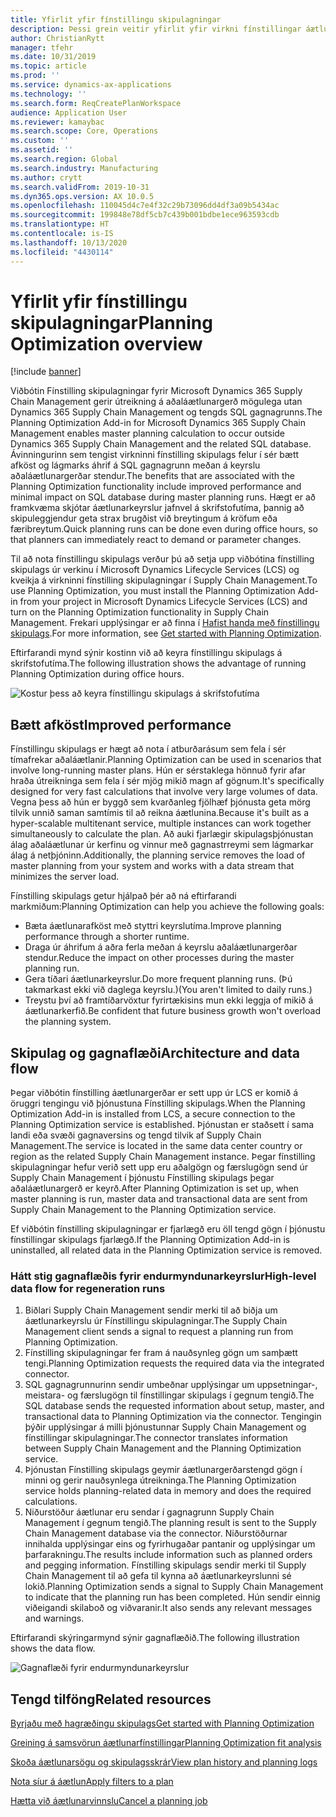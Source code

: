 ```yaml
---
title: Yfirlit yfir fínstillingu skipulagningar
description: Þessi grein veitir yfirlit yfir virkni fínstillingar áætlunargerðar.
author: ChristianRytt
manager: tfehr
ms.date: 10/31/2019
ms.topic: article
ms.prod: ''
ms.service: dynamics-ax-applications
ms.technology: ''
ms.search.form: ReqCreatePlanWorkspace
audience: Application User
ms.reviewer: kamaybac
ms.search.scope: Core, Operations
ms.custom: ''
ms.assetid: ''
ms.search.region: Global
ms.search.industry: Manufacturing
ms.author: crytt
ms.search.validFrom: 2019-10-31
ms.dyn365.ops.version: AX 10.0.5
ms.openlocfilehash: 110045d4c7e4f32c29b73096dd4df3a09b5434ac
ms.sourcegitcommit: 199848e78df5cb7c439b001bdbe1ece963593cdb
ms.translationtype: HT
ms.contentlocale: is-IS
ms.lasthandoff: 10/13/2020
ms.locfileid: "4430114"
---
```

# <a name="planning-optimization-overview"></a><span data-ttu-id="3720a-103">Yfirlit yfir fínstillingu skipulagningar</span><span class="sxs-lookup"><span data-stu-id="3720a-103">Planning Optimization overview</span></span>

[!include [banner](../../includes/banner.md)]

<span data-ttu-id="3720a-104">Viðbótin Fínstilling skipulagningar fyrir Microsoft Dynamics 365 Supply Chain Management gerir útreikning á aðaláætlunargerð mögulega utan Dynamics 365 Supply Chain Management og tengds SQL gagnagrunns.</span><span class="sxs-lookup"><span data-stu-id="3720a-104">The Planning Optimization Add-in for Microsoft Dynamics 365 Supply Chain Management enables master planning calculation to occur outside Dynamics 365 Supply Chain Management and the related SQL database.</span></span> <span data-ttu-id="3720a-105">Ávinningurinn sem tengist virkninni fínstilling skipulags felur í sér bætt afköst og lágmarks áhrif á SQL gagnagrunn meðan á keyrslu aðaláætlunargerðar stendur.</span><span class="sxs-lookup"><span data-stu-id="3720a-105">The benefits that are associated with the Planning Optimization functionality include improved performance and minimal impact on SQL database during master planning runs.</span></span> <span data-ttu-id="3720a-106">Hægt er að framkvæma skjótar áætlunarkeyrslur jafnvel á skrifstofutíma, þannig að skipuleggjendur geta strax brugðist við breytingum á kröfum eða færibreytum.</span><span class="sxs-lookup"><span data-stu-id="3720a-106">Quick planning runs can be done even during office hours, so that planners can immediately react to demand or parameter changes.</span></span>

<span data-ttu-id="3720a-107">Til að nota fínstillingu skipulags verður þú að setja upp viðbótina fínstilling skipulags úr verkinu í Microsoft Dynamics Lifecycle Services (LCS) og kveikja á virkninni fínstilling skipulagningar í Supply Chain Management.</span><span class="sxs-lookup"><span data-stu-id="3720a-107">To use Planning Optimization, you must install the Planning Optimization Add-in from your project in Microsoft Dynamics Lifecycle Services (LCS) and turn on the Planning Optimization functionality in Supply Chain Management.</span></span> <span data-ttu-id="3720a-108">Frekari upplýsingar er að finna í [Hafist handa með fínstillingu skipulags](get-started.md).</span><span class="sxs-lookup"><span data-stu-id="3720a-108">For more information, see [Get started with Planning Optimization](get-started.md).</span></span>

<span data-ttu-id="3720a-109">Eftirfarandi mynd sýnir kostinn við að keyra fínstillingu skipulags á skrifstofutíma.</span><span class="sxs-lookup"><span data-stu-id="3720a-109">The following illustration shows the advantage of running Planning Optimization during office hours.</span></span>

![Kostur þess að keyra fínstillingu skipulags á skrifstofutíma](media/PlanningOptimization1.png)

## <a name="improved-performance"></a><span data-ttu-id="3720a-111">Bætt afköst</span><span class="sxs-lookup"><span data-stu-id="3720a-111">Improved performance</span></span>

<span data-ttu-id="3720a-112">Fínstillingu skipulags er hægt að nota í atburðarásum sem fela í sér tímafrekar aðaláætlanir.</span><span class="sxs-lookup"><span data-stu-id="3720a-112">Planning Optimization can be used in scenarios that involve long-running master plans.</span></span> <span data-ttu-id="3720a-113">Hún er sérstaklega hönnuð fyrir afar hraða útreikninga sem fela í sér mjög mikið magn af gögnum.</span><span class="sxs-lookup"><span data-stu-id="3720a-113">It's specifically designed for very fast calculations that involve very large volumes of data.</span></span> <span data-ttu-id="3720a-114">Vegna þess að hún er byggð sem kvarðanleg fjölhæf þjónusta geta mörg tilvik unnið saman samtímis til að reikna áætlunina.</span><span class="sxs-lookup"><span data-stu-id="3720a-114">Because it's built as a hyper-scalable multitenant service, multiple instances can work together simultaneously to calculate the plan.</span></span> <span data-ttu-id="3720a-115">Að auki fjarlægir skipulagsþjónustan álag aðaláætlunar úr kerfinu og vinnur með gagnastrreymi sem lágmarkar álag á netþjóninn.</span><span class="sxs-lookup"><span data-stu-id="3720a-115">Additionally, the planning service removes the load of master planning from your system and works with a data stream that minimizes the server load.</span></span>

<span data-ttu-id="3720a-116">Fínstilling skipulags getur hjálpað þér að ná eftirfarandi markmiðum:</span><span class="sxs-lookup"><span data-stu-id="3720a-116">Planning Optimization can help you achieve the following goals:</span></span>

- <span data-ttu-id="3720a-117">Bæta áætlunarafköst með styttri keyrslutíma.</span><span class="sxs-lookup"><span data-stu-id="3720a-117">Improve planning performance through a shorter runtime.</span></span>
- <span data-ttu-id="3720a-118">Draga úr áhrifum á aðra ferla meðan á keyrslu aðaláætlunargerðar stendur.</span><span class="sxs-lookup"><span data-stu-id="3720a-118">Reduce the impact on other processes during the master planning run.</span></span>
- <span data-ttu-id="3720a-119">Gera tíðari áætlunarkeyrslur.</span><span class="sxs-lookup"><span data-stu-id="3720a-119">Do more frequent planning runs.</span></span> <span data-ttu-id="3720a-120">(Þú takmarkast ekki við daglega keyrslu.)</span><span class="sxs-lookup"><span data-stu-id="3720a-120">(You aren't limited to daily runs.)</span></span>
- <span data-ttu-id="3720a-121">Treystu því að framtíðarvöxtur fyrirtækisins mun ekki leggja of mikið á áætlunarkerfið.</span><span class="sxs-lookup"><span data-stu-id="3720a-121">Be confident that future business growth won't overload the planning system.</span></span>

## <a name="architecture-and-data-flow"></a><span data-ttu-id="3720a-122">Skipulag og gagnaflæði</span><span class="sxs-lookup"><span data-stu-id="3720a-122">Architecture and data flow</span></span>

<span data-ttu-id="3720a-123">Þegar viðbótin fínstilling áætlunargerðar er sett upp úr LCS er komið á öruggri tengingu við þjónustuna Fínstilling skipulags.</span><span class="sxs-lookup"><span data-stu-id="3720a-123">When the Planning Optimization Add-in is installed from LCS, a secure connection to the Planning Optimization service is established.</span></span> <span data-ttu-id="3720a-124">Þjónustan er staðsett í sama landi eða svæði gagnaversins og tengd tilvik af Supply Chain Management.</span><span class="sxs-lookup"><span data-stu-id="3720a-124">The service is located in the same data center country or region as the related Supply Chain Management instance.</span></span> <span data-ttu-id="3720a-125">Þegar fínstilling skipulagningar hefur verið sett upp eru aðalgögn og færslugögn send úr Supply Chain Management í þjónustu Fínstilling skipulags þegar aðaláætlunargerð er keyrð.</span><span class="sxs-lookup"><span data-stu-id="3720a-125">After Planning Optimization is set up, when master planning is run, master data and transactional data are sent from Supply Chain Management to the Planning Optimization service.</span></span>

<span data-ttu-id="3720a-126">Ef viðbótin fínstilling skipulagningar er fjarlægð eru öll tengd gögn í þjónustu fínstillingar skipulags fjarlægð.</span><span class="sxs-lookup"><span data-stu-id="3720a-126">If the Planning Optimization Add-in is uninstalled, all related data in the Planning Optimization service is removed.</span></span>

### <a name="high-level-data-flow-for-regeneration-runs"></a><span data-ttu-id="3720a-127">Hátt stig gagnaflæðis fyrir endurmyndunarkeyrslur</span><span class="sxs-lookup"><span data-stu-id="3720a-127">High-level data flow for regeneration runs</span></span>

1. <span data-ttu-id="3720a-128">Biðlari Supply Chain Management sendir merki til að biðja um áætlunarkeyrslu úr Fínstillingu skipulagningar.</span><span class="sxs-lookup"><span data-stu-id="3720a-128">The Supply Chain Management client sends a signal to request a planning run from Planning Optimization.</span></span>
2. <span data-ttu-id="3720a-129">Fínstilling skipulagningar fer fram á nauðsynleg gögn um samþætt tengi.</span><span class="sxs-lookup"><span data-stu-id="3720a-129">Planning Optimization requests the required data via the integrated connector.</span></span>
3. <span data-ttu-id="3720a-130">SQL gagnagrunnurinn sendir umbeðnar upplýsingar um uppsetningar-, meistara- og færslugögn til fínstillingar skipulags í gegnum tengið.</span><span class="sxs-lookup"><span data-stu-id="3720a-130">The SQL database sends the requested information about setup, master, and transactional data to Planning Optimization via the connector.</span></span> <span data-ttu-id="3720a-131">Tengingin þýðir upplýsingar á milli þjónustunnar Supply Chain Management og fínstillingar skipulagningar.</span><span class="sxs-lookup"><span data-stu-id="3720a-131">The connector translates information between Supply Chain Management and the Planning Optimization service.</span></span>
4. <span data-ttu-id="3720a-132">Þjónustan Fínstilling skipulags geymir áætlunargerðarstengd gögn í minni og gerir nauðsynlega útreikninga.</span><span class="sxs-lookup"><span data-stu-id="3720a-132">The Planning Optimization service holds planning-related data in memory and does the required calculations.</span></span>
5. <span data-ttu-id="3720a-133">Niðurstöður áætlunar eru sendar í gagnagrunn Supply Chain Management í gegnum tengið.</span><span class="sxs-lookup"><span data-stu-id="3720a-133">The planning result is sent to the Supply Chain Management database via the connector.</span></span> <span data-ttu-id="3720a-134">Niðurstöðurnar innihalda upplýsingar eins og fyrirhugaðar pantanir og upplýsingar um þarfarakningu.</span><span class="sxs-lookup"><span data-stu-id="3720a-134">The results include information such as planned orders and pegging information.</span></span> <span data-ttu-id="3720a-135">Fínstilling skipulags sendir merki til Supply Chain Management til að gefa til kynna að áætlunarkeyrslunni sé lokið.</span><span class="sxs-lookup"><span data-stu-id="3720a-135">Planning Optimization sends a signal to Supply Chain Management to indicate that the planning run has been completed.</span></span> <span data-ttu-id="3720a-136">Hún sendir einnig viðeigandi skilaboð og viðvaranir.</span><span class="sxs-lookup"><span data-stu-id="3720a-136">It also sends any relevant messages and warnings.</span></span>

<span data-ttu-id="3720a-137">Eftirfarandi skýringarmynd sýnir gagnaflæðið.</span><span class="sxs-lookup"><span data-stu-id="3720a-137">The following illustration shows the data flow.</span></span>

![Gagnaflæði fyrir endurmyndunarkeyrslur](media/PlanningOptimization2.png)

## <a name="related-resources"></a><span data-ttu-id="3720a-139">Tengd tilföng</span><span class="sxs-lookup"><span data-stu-id="3720a-139">Related resources</span></span>

[<span data-ttu-id="3720a-140">Byrjaðu með hagræðingu skipulags</span><span class="sxs-lookup"><span data-stu-id="3720a-140">Get started with Planning Optimization</span></span>](get-started.md)

[<span data-ttu-id="3720a-141">Greining á samsvörun áætlunarfínstillingar</span><span class="sxs-lookup"><span data-stu-id="3720a-141">Planning Optimization fit analysis</span></span>](planning-optimization-fit-analysis.md)

[<span data-ttu-id="3720a-142">Skoða áætlunarsögu og skipulagsskrár</span><span class="sxs-lookup"><span data-stu-id="3720a-142">View plan history and planning logs</span></span>](plan-history-logs.md)

[<span data-ttu-id="3720a-143">Nota síur á áætlun</span><span class="sxs-lookup"><span data-stu-id="3720a-143">Apply filters to a plan</span></span>](plan-filters.md)

[<span data-ttu-id="3720a-144">Hætta við áætlunarvinnslu</span><span class="sxs-lookup"><span data-stu-id="3720a-144">Cancel a planning job</span></span>](cancel-planning-job.md)
